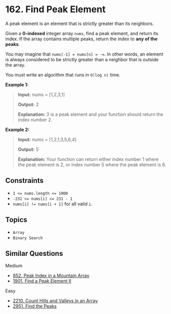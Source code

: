 # 162. Find Peak Element

A peak element is an element that is strictly greater than its neighbors.

Given a **0-indexed** integer array `nums`, find a peak element, and return its index. If the array contains multiple peaks, return the index to **any of the peaks**.

You may imagine that `nums[-1] = nums[n] = -∞`. In other words, an element is always considered to be strictly greater than a neighbor that is outside the array.

You must write an algorithm that runs in `O(log n)` time.

**Example 1:**

> **Input:** nums = \[1,2,3,1\]
>
> **Output:** 2
>
> **Explanation:** 3 is a peak element and your function should return the index number 2.

**Example 2:**

>
> **Input:** nums = \[1,2,1,3,5,6,4\]
>
> **Output:** 5
>
> **Explanation:** Your function can return either index number 1 where the peak element is 2, or index number 5 where the peak element is 6.

## Constraints

* `1 <= nums.length <= 1000`
* `-231 <= nums[i] <= 231 - 1`
* `nums[i] != nums[i + 1]` for all valid `i`.

## Topics

* `Array`
* `Binary Search`

## Similar Questions

Medium

* [852. Peak Index in a Mountain Array](852_peak_index_in_a_mountain_array.md)
* [1901. Find a Peak Element II]()

Easy

* [2210. Count Hills and Valleys in an Array]()
* [2951. Find the Peaks](2951_find_the_peaks.md)
